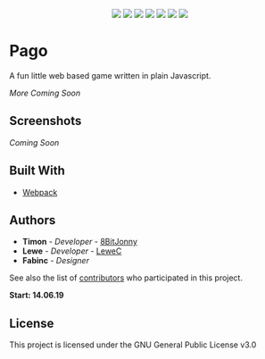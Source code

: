 <p align="center">
  <a href="https://github.com/8BitJonny/JsGame" alt="Sponsors on Open Collective">
        <img src="https://tokei.rs/b1/github/8BitJonny/JsGame?category=code" /></a>
  <a href="https://github.com/8BitJonny/JsGame/pulse" alt="Activity">
        <img src="https://img.shields.io/github/commit-activity/m/8BitJonny/JsGame.svg" /></a>
  <a href="https://circleci.com/gh/8BitJonny/JsGame" alt="CircleCI Status">
        <img src="https://circleci.com/gh/8BitJonny/JsGame.svg?style=svg" /></a>
  <a href="https://play-pago.com" alt="Website Status">
        <img src="https://img.shields.io/website/https/www.play-pago.com.svg?up_message=online" /></a>
  <a href="https://observatory.mozilla.org/analyze/www.play-pago.com" alt="Website Grade">
        <img src="https://img.shields.io/mozilla-observatory/grade/www.play-pago.com.svg?label=website%20grade&publish" /></a>
  <a href="https://github.com/8BitJonny/JsGame/blob/master/package.json" alt="Version">
        <img src="https://img.shields.io/github/package-json/v/8BitJonny/JsGame.svg" /></a>
  <a href="https://github.com/8BitJonny/JsGame/blob/master/LICENSE.md" alt="License">
        <img src="https://img.shields.io/github/license/8BitJonny/JsGame.svg" /></a>
</p>

# Pago
A fun little web based game written in plain Javascript.

*More Coming Soon*

## Screenshots
*Coming Soon*

## Built With 
* [Webpack](https://webpack.js.org/)


## Authors

* **Timon** - *Developer* - [8BitJonny](https://github.com/8BitJonny)
* **Lewe** - *Developer* - [LeweC](https://github.com/LeweC)
* **Fabinc** - *Designer*


See also the list of [contributors](https://github.com/code-smartchain) who participated in this project.

 **Start: 14.06.19**

## License

This project is licensed under the GNU General Public License v3.0
